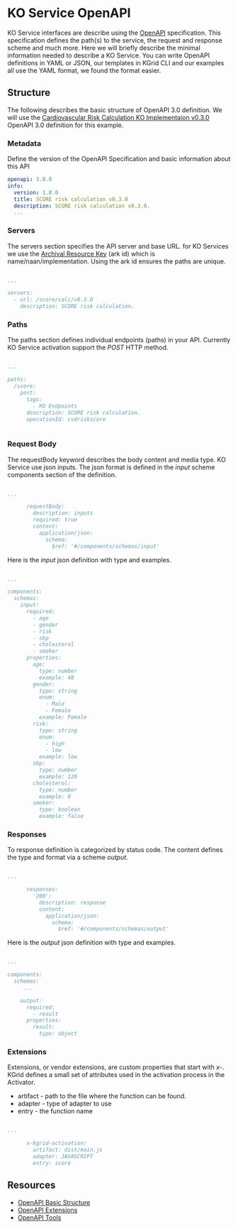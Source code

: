 # KO Service OpenAPI

KO Service interfaces are describe using the [OpenAPI](https://github.com/OAI/OpenAPI-Specification) specification.  This specification defines the path(s) to the service, the request and response scheme and much more.  Here we will briefly describe the minimal information needed to describe a KO Service.  You can write OpenAPI definitions in YAML or JSON, our templates in KGrid CLI and our examples all use the YAML format, we found the format easier.  

## Structure 
The following describes the basic structure of OpenAPI 3.0 definition. We will use the [Cardiovascular Risk Calculation KO Implementaion v0.3.0](http://activator.kgrid.org/kos/score/calc/v0.3.0/service) OpenAPI 3.0 definition for this example.


### Metadata
Define the version of the OpenAPI Specification and basic information about this API
```yaml
openapi: 3.0.0
info:
  version: 1.0.0
  title: SCORE risk calculation v0.3.0
  description: SCORE risk calculation v0.3.0.
  ...
```  

### Servers
The servers section specifies the API server and base URL. for KO Services we use the [Archival Resource Key](https://en.wikipedia.org/wiki/Archival_Resource_Key) (ark id) which is name/naan/implementation.  Using the ark id ensures the paths are unique. 
```yaml

...

servers:
  - url: /score/calc/v0.3.0
    description: SCORE risk calculation.
```

### Paths
The paths section defines individual endpoints (paths) in your API.  Currently KO Service activation support the _POST_ HTTP method.
```yaml

...

paths:
  /score:
    post:
      tags:
        - KO Endpoints
      description: SCORE risk calculation.
      operationId: cvdriskscore
        
```
### Request Body
The requestBody keyword describes the body content and media type. KO Service use json inputs.  The json format is defined in the _input_ scheme components section of the  definition.
```yaml

...

      requestBody:
        description: inputs
        required: true
        content:
          application/json:
            schema:
              $ref: '#/components/schemas/input'
 ```

Here is the _input_ json definition with type and examples.

```yaml

...

components:
  schemas:
    input:
      required:
        - age
        - gender
        - risk
        - sbp
        - cholesterol
        - smoker
      properties:
        age:
          type: number
          example: 48
        gender:
          type: string
          enum:
            - Male
            - Female
          example: Female
        risk:
          type: string
          enum:
            - high
            - low
          example: low
        sbp:
          type: number
          example: 120
        cholesterol:
          type: number
          example: 8
        smoker:
          type: boolean
          example: false
```
### Responses
To response definition is categorized by status code.  The content defines the type and format via a scheme _output_. 

```yaml

...

      responses:
        '200':
          description: response
          content:
            application/json:
              schema:
                $ref: '#/components/schemas/output'
```


Here is the _output_ json definition with type and examples.

```yaml

...

components:
  schemas:
     ...

    output:
      required:
        - result
      properties:
        result:
          type: object
```

### Extensions
Extensions, or vendor extensions, are custom properties that start with _x-_.   KGrid defines a small set of attributes used in the activation process in the Activator.

- artifact - path to the file where the function can be found.  
- adapter - type of adapter to use
- entry - the function name 
        
```yaml

...

      x-kgrid-activation:
        artifact: dist/main.js
        adapter: JAVASCRIPT
        entry: score
```
## Resources

- [OpenAPI Basic Structure](https://swagger.io/docs/specification/openapi-extensions/)
- [OpenAPI Extensions](https://swagger.io/docs/specification/openapi-extensions/)
- [OpenAPI Tools](https://openapi.tools/)
